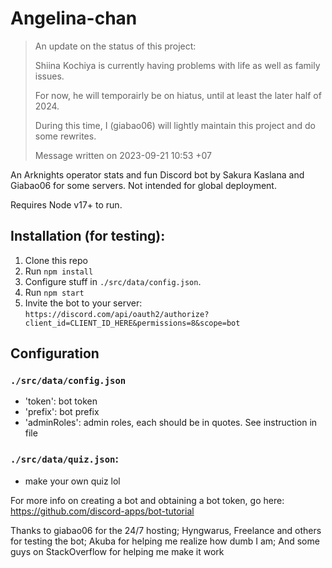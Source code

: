 # Angelina-chan

> An update on the status of this project:
>
> Shiina Kochiya is currently having problems with life as well as family issues.
>
> For now, he will temporairly be on hiatus, until at least the later half of 2024.
>
> During this time, I (giabao06) will lightly maintain this project and do some rewrites.
>
> Message written on 2023-09-21 10:53 +07

An Arknights operator stats and fun Discord bot by Sakura Kaslana and Giabao06 for some servers. Not intended for global deployment.

Requires Node v17+ to run.

## Installation (for testing):
1. Clone this repo
2. Run `npm install`
3. Configure stuff in `./src/data/config.json`.
4. Run `npm start`
5. Invite the bot to your server: `https://discord.com/api/oauth2/authorize?client_id=CLIENT_ID_HERE&permissions=8&scope=bot`


## Configuration

### `./src/data/config.json`
- 'token': bot token
- 'prefix': bot prefix
- 'adminRoles': admin roles, each should be in quotes. See instruction in file 

### `./src/data/quiz.json`:
- make your own quiz lol

For more info on creating a bot and obtaining a bot token, go here: https://github.com/discord-apps/bot-tutorial

Thanks to giabao06 for the 24/7 hosting; Hyngwarus, Freelance and others for testing the bot; Akuba for helping me realize how dumb I am; And some guys on StackOverflow for helping me make it work



